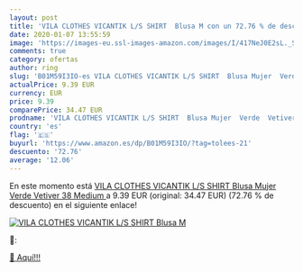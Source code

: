 ```yaml
---
layout: post
title: 'VILA CLOTHES VICANTIK L/S SHIRT  Blusa M con un 72.76 % de descuento'
date: 2020-01-07 13:55:59
image: 'https://images-eu.ssl-images-amazon.com/images/I/417NeJ0E2sL._SL200_.jpg'
comments: true
category: ofertas
author: ring
slug: 'B01M59I3IO-es VILA CLOTHES VICANTIK L/S SHIRT  Blusa Mujer  Verde  Vetiver   38   Medium '
actualPrice: 9.39 EUR
currency: EUR
price: 9.39
comparePrice: 34.47 EUR
prodname: 'VILA CLOTHES VICANTIK L/S SHIRT  Blusa Mujer  Verde  Vetiver   38   Medium '
country: 'es'
flag: '🇪🇸'
buyurl: 'https://www.amazon.es/dp/B01M59I3IO/?tag=tolees-21'
descuento: '72.76'
average: '12.06'
---
```


En este momento está [VILA CLOTHES VICANTIK L/S SHIRT  Blusa Mujer  Verde  Vetiver   38   Medium ](https://www.amazon.es/dp/B01M59I3IO/?tag=tolees-21) a 9.39 EUR (original: 34.47 EUR) (72.76 %  de descuento) en el siguiente enlace!

[![VILA CLOTHES VICANTIK L/S SHIRT  Blusa M](https://images-eu.ssl-images-amazon.com/images/I/417NeJ0E2sL._SL200_.jpg)](https://www.amazon.es/dp/B01M59I3IO/?tag=tolees-21)

🔎:


[🛒 Aquí!!!](https://www.amazon.es/dp/B01M59I3IO/?tag=tolees-21)
